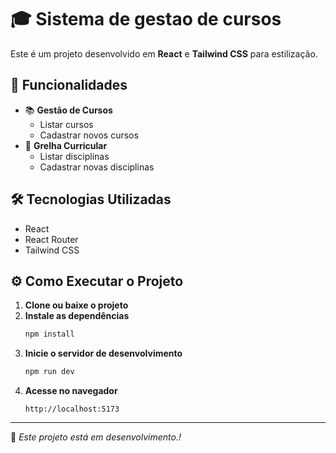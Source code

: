 # 🎓 Sistema de gestao de cursos

Este é um projeto desenvolvido em **React** e **Tailwind CSS** para estilização.

## 🚀 Funcionalidades
- 📚 **Gestão de Cursos**
  - Listar cursos
  - Cadastrar novos cursos
- 📖 **Grelha Curricular**
  - Listar disciplinas
  - Cadastrar novas disciplinas

## 🛠️ Tecnologias Utilizadas
- React
- React Router
- Tailwind CSS



## ⚙️ Como Executar o Projeto
1. **Clone ou baixe o projeto**
2. **Instale as dependências**
   ```sh
   npm install
   ```
3. **Inicie o servidor de desenvolvimento**
   ```sh
   npm run dev
   ```
4. **Acesse no navegador**
   ```
   http://localhost:5173
   ```

---
📌 *Este projeto está em desenvolvimento.!*

